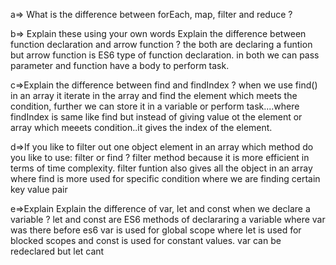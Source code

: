 a=> What is the difference between forEach, map, filter and reduce ?




b=> Explain these using your own words Explain the difference between function declaration and arrow function ? 
the both are declaring a funtion but arrow function is ES6 type of function declaration. in both we can pass parameter and function have a body to perform task.


c=>Explain the difference between find and findIndex ? 
when we use find() in an array it iterate in the array and find the element which meets the condition, further we can store it in a variable or perform task....where findIndex is same like find but instead of giving value ot the element or array which meeets condition..it gives the index of the element.


d=>If you like to filter out one object element in an array which method do you like to use: filter or find ? 
filter method because it is more efficient in terms of time complexity. filter funtion also gives all the object in an array where find is more used for specific condition where we are finding certain key value pair

e=>Explain Explain the difference of var, let and const when we declare a variable ?
let and const are ES6 methods of declararing a variable where var was there before es6
var is used for global scope where let is used for blocked scopes and const is used for constant values.
var  can be redeclared but let cant

